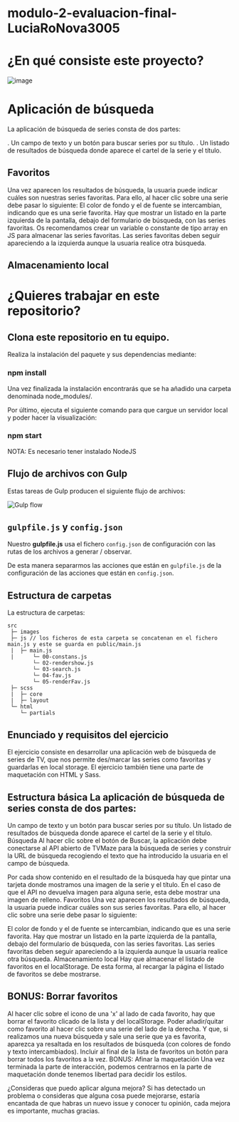 # modulo-2-evaluacion-final-LuciaRoNova3005

# ¿En qué consiste este proyecto?

![image](https://user-images.githubusercontent.com/81588630/124917070-ad271a00-dff3-11eb-93da-7f0f29de3a25.png)


# Aplicación de búsqueda
La aplicación de búsqueda de series consta de dos partes:

. Un campo de texto y un botón para buscar series por su título.
. Un listado de resultados de búsqueda donde aparece el cartel de la serie y el título.

## Favoritos
Una vez aparecen los resultados de búsqueda, la usuaria puede indicar cuáles son nuestras series
favoritas. Para ello, al hacer clic sobre una serie debe pasar lo siguiente:
El color de fondo y el de fuente se intercambian, indicando que es una serie favorita.
Hay que mostrar un listado en la parte izquierda de la pantalla, debajo del formulario de búsqueda,
con las series favoritas. Os recomendamos crear un variable o constante de tipo array en JS para
almacenar las series favoritas.
Las series favoritas deben seguir apareciendo a la izquierda aunque la usuaria realice otra búsqueda.

## Almacenamiento local


# ¿Quieres trabajar en este repositorio? 

## Clona este repositorio en tu equipo.

Realiza la instalación del paquete y sus dependencias mediante:

### npm install

Una vez finalizada la instalación encontrarás que se ha añadido una carpeta denominada node_modules/.

Por último, ejecuta el siguiente comando para que cargue un servidor local y poder hacer la visualización:

### npm start

NOTA: Es necesario tener instalado NodeJS

## Flujo de archivos con Gulp

Estas tareas de Gulp producen el siguiente flujo de archivos:

![Gulp flow](./gulp-flow.png)

## `gulpfile.js` y `config.json`

Nuestro **gulpfile.js** usa el fichero `config.json` de configuración con las rutas de los archivos a generar / observar.

De esta manera separarmos las acciones que están en `gulpfile.js` de la configuración de las acciones que están en `config.json`.

## Estructura de carpetas

La estructura de carpetas:

```
src
 ├─ images
 ├─ js // los ficheros de esta carpeta se concatenan en el fichero main.js y este se guarda en public/main.js
 |  ├─ main.js
 |      └─ 00-constans.js
        └─ 02-rendershow.js
        └─ 03-search.js
        └─ 04-fav.js
        └─ 05-renderFav.js
 ├─ scss
 |  ├─ core
 |  ├─ layout
 └─ html
    └─ partials
```

## Enunciado y requisitos del ejercicio

El ejercicio consiste en desarrollar una aplicación web de búsqueda de series de TV, que nos permite des/marcar las series como favoritas y guardarlas en local storage. El ejercicio también tiene una parte de maquetación con HTML y Sass.

## Estructura básica La aplicación de búsqueda de series consta de dos partes:

Un campo de texto y un botón para buscar series por su título.
Un listado de resultados de búsqueda donde aparece el cartel de la serie y el título.
Búsqueda Al hacer clic sobre el botón de Buscar, la aplicación debe conectarse al API abierto de TVMaze para la búsqueda de series y construir la URL de búsqueda recogiendo el texto que ha introducido la usuaria en el campo de búsqueda.

Por cada show contenido en el resultado de la búsqueda hay que pintar una tarjeta donde mostramos una imagen de la serie y el título.
En el caso de que el API no devuelva imagen para alguna serie, esta debe mostrar una imagen de relleno.
Favoritos Una vez aparecen los resultados de búsqueda, la usuaria puede indicar cuáles son sus series favoritas. Para ello, al hacer clic sobre una serie debe pasar lo siguiente:

El color de fondo y el de fuente se intercambian, indicando que es una serie favorita.
Hay que mostrar un listado en la parte izquierda de la pantalla, debajo del formulario de búsqueda, con las series favoritas.
Las series favoritas deben seguir apareciendo a la izquierda aunque la usuaria realice otra búsqueda.
Almacenamiento local Hay que almacenar el listado de favoritos en el localStorage. De esta forma, al recargar la página el listado de favoritos se debe mostrarse.

## BONUS: Borrar favoritos

Al hacer clic sobre el icono de una 'x' al lado de cada favorito, hay que borrar el favorito clicado de la lista y del localStorage.
Poder añadir/quitar como favorito al hacer clic sobre una serie del lado de la derecha. Y que, si realizamos una nueva búsqueda y sale una serie que ya es favorita, aparezca ya resaltada en los resultados de búsqueda (con colores de fondo y texto intercambiados).
Incluir al final de la lista de favoritos un botón para borrar todos los favoritos a la vez.
BONUS: Afinar la maquetación Una vez terminada la parte de interacción, podemos centrarnos en la parte de maquetación donde tenemos libertad para decidir los estilos.

¿Consideras que puedo aplicar alguna mejora?
Si has detectado un problema o consideras que alguna cosa puede mejorarse, estaría encantada de que habras un nuevo issue y conocer tu opinión, cada mejora es importante, muchas gracias.
